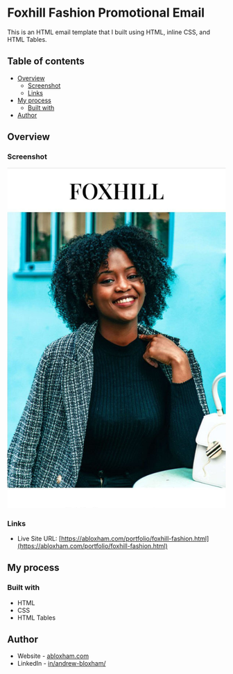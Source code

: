 # Foxhill Fashion Promotional Email

This is an HTML email template that I built using HTML, inline CSS, and HTML Tables.

## Table of contents

- [Overview](#overview)
  - [Screenshot](#screenshot)
  - [Links](#links)
- [My process](#my-process)
  - [Built with](#built-with)
- [Author](#author)
## Overview

### Screenshot

![](./images/Foxhill_Fashion_screenshot.jpg)

### Links

- Live Site URL: [https://abloxham.com/portfolio/foxhill-fashion.html](https://abloxham.com/portfolio/foxhill-fashion.html)

## My process

### Built with

- HTML
- CSS
- HTML Tables

## Author

- Website - [abloxham.com](https://abloxham.com/)
- LinkedIn - [in/andrew-bloxham/](https://www.linkedin.com/in/andrew-bloxham/)
